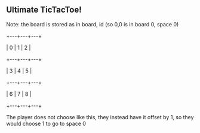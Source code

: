 ## Ultimate TicTacToe!

Note: the board is stored as in board, id (so 0,0 is in board 0, space 0)

+---+---+---+

| 0 | 1 | 2 |

+---+---+---+

| 3 | 4 | 5 |

+---+---+---+

| 6 | 7 | 8 |

+---+---+---+

The player does not choose like this, they instead have it offset by 1, so they would choose 1 to go to space 0